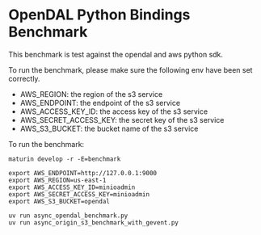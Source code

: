 # OpenDAL Python Bindings Benchmark

This benchmark is test against the opendal and aws python sdk.

To run the benchmark, please make sure the following env have been set correctly.

- AWS_REGION: the region of the s3 service
- AWS_ENDPOINT: the endpoint of the s3 service
- AWS_ACCESS_KEY_ID: the access key of the s3 service
- AWS_SECRET_ACCESS_KEY: the secret key of the s3 service
- AWS_S3_BUCKET: the bucket name of the s3 service

To run the benchmark:

```shell
maturin develop -r -E=benchmark

export AWS_ENDPOINT=http://127.0.0.1:9000
export AWS_REGION=us-east-1
export AWS_ACCESS_KEY_ID=minioadmin
export AWS_SECRET_ACCESS_KEY=minioadmin
export AWS_S3_BUCKET=opendal

uv run async_opendal_benchmark.py
uv run async_origin_s3_benchmark_with_gevent.py
```
